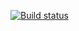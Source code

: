 [![Build status](https://ci.appveyor.com/api/projects/status/7e6vaac5dqin8egr?svg=true)](https://ci.appveyor.com/project/AnastasiyaRiabova/aa)

